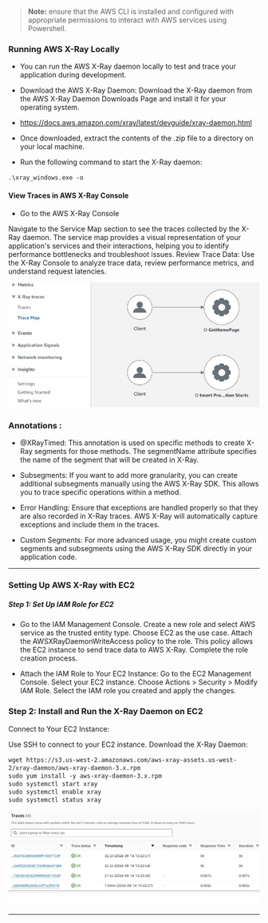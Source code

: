 > **Note:** ensure that the AWS CLI is installed and configured with appropriate permissions to interact with AWS services using Powershell.

### Running AWS X-Ray Locally

* You can run the AWS X-Ray daemon locally to test and trace your application during development.

* Download the AWS X-Ray Daemon:
Download the X-Ray daemon from the AWS X-Ray Daemon Downloads Page and install it for your operating system.
* https://docs.aws.amazon.com/xray/latest/devguide/xray-daemon.html
* Once downloaded, extract the contents of the .zip file to a directory on your local machine.  
* Run the following command to start the X-Ray daemon:

```
.\xray_windows.exe -o
```

#### View Traces in AWS X-Ray Console

* Go to the AWS X-Ray Console

Navigate to the Service Map section to see the traces collected by the X-Ray daemon.
The service map provides a visual representation of your application's services and their interactions, helping you to identify performance bottlenecks and troubleshoot issues.
Review Trace Data:
Use the X-Ray Console to analyze trace data, review performance metrics, and understand request latencies.

![Xray](https://github.com/Arinsz/cloudutveckling/blob/main/src/main/resources/static/images/Github%20presentation%20Images/Xray.jpg)


### Annotations :

* @XRayTimed: This annotation is used on specific methods to create X-Ray segments for those methods. The segmentName attribute specifies the name of the segment that will be created in X-Ray. 

* Subsegments: If you want to add more granularity, you can create additional subsegments manually using the AWS X-Ray SDK. This allows you to trace specific operations within a method.

* Error Handling: Ensure that exceptions are handled properly so that they are also recorded in X-Ray traces. AWS X-Ray will automatically capture exceptions and include them in the traces.

* Custom Segments: For more advanced usage, you might create custom segments and subsegments using the AWS X-Ray SDK directly in your application code.

---

### Setting Up AWS X-Ray with EC2

##### Step 1: Set Up IAM Role for EC2


* Go to the IAM Management Console.
Create a new role and select AWS service as the trusted entity type.
Choose EC2 as the use case.
Attach the AWSXRayDaemonWriteAccess policy to the role. This policy allows the EC2 instance to send trace data to AWS X-Ray.
Complete the role creation process.




* Attach the IAM Role to Your EC2 Instance:
Go to the EC2 Management Console. Select your EC2 instance.
Choose Actions > Security > Modify IAM Role.
Select the IAM role you created and apply the changes. 


### Step 2: Install and Run the X-Ray Daemon on EC2
Connect to Your EC2 Instance:

Use SSH to connect to your EC2 instance.
Download the X-Ray Daemon:

```
wget https://s3.us-west-2.amazonaws.com/aws-xray-assets.us-west-2/xray-daemon/aws-xray-daemon-3.x.rpm
sudo yum install -y aws-xray-daemon-3.x.rpm
sudo systemctl start xray
sudo systemctl enable xray
sudo systemctl status xray
```

![Xray](https://github.com/Arinsz/cloudutveckling/blob/main/src/main/resources/static/images/Github%20presentation%20Images/XrayEc2.jpg)

---